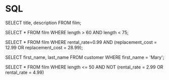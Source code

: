 # SQL


SELECT title, description FROM film;

SELECT * FROM film
WHERE length > 60 AND length < 75;

SELECT * FROM film
WHERE rental_rate=0.99 AND (replacement_cost = 12.99 OR replacement_cost = 28.99);
 
SELECT first_name, last_name FROM customer
WHERE first_name = 'Mary';

SELECT * FROM film
WHERE length <= 50 AND NOT (rental_rate = 2.99 OR rental_rate = 4.99) 
